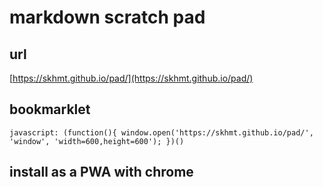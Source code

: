 # markdown scratch pad

## url

[https://skhmt.github.io/pad/](https://skhmt.github.io/pad/)

## bookmarklet

`javascript: (function(){ window.open('https://skhmt.github.io/pad/', 'window', 'width=600,height=600'); })()`

## install as a PWA with chrome